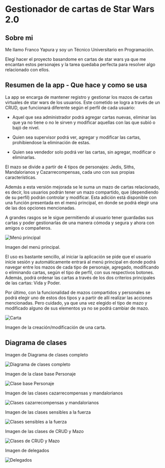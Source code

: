 # Gestionador de cartas de Star Wars 2.0

## Sobre mi

<p>Me llamo Franco Yapura y soy un Técnico Universitario en Programación.</p>

<p>Elegí hacer el proyecto basandome en cartas de star wars ya que me encantan estos personajes y la tarea quedaba perfecta para resolver algo relacionado con ellos.</p>

## Resumen de la app - Que hace y como se usa

<p>La app se encarga de mantener registro y gestionar los mazos de cartas virtuales de star wars de los usuarios.
Este cometido se logra a través de un CRUD, que funcionará diferente según el perfil de cada usuario:</p>

- Aquel que sea administrador podrá agregar cartas nuevas, eliminar las que ya no tiene o no le sirven y modificar aquellas con las que subió o bajó de nivel.

- Quien sea supervisor podrá ver, agregar y modificar las cartas, prohibiendose la eliminación de estas.

- Quien sea vendedor solo podrá ver las cartas, sin agregar, modificar o eliminarlas.

El mazo se divide a partir de 4 tipos de personajes: Jedis, Siths, Mandalorianos y Cazarrecompensas, cada uno con sus propias características.<br>

<p>Además a esta versión mejorada se le suma un mazo de cartas relacionado, es decir, los usuarios podrán tener un mazo compartido, que (dependiendo de su perfil) podrán controlar y modificar. Esta adición está disponible con una función presentada en el menú principal, en donde se podrá elegir una de las dos opciones mencionadas.</p>

<p>A grandes rasgos se le sigue permitiendo al usuario tener guardadas sus cartas y poder gestionarlas de una manera cómoda y segura y ahora con amigos o compañeros.</p>

![Menú principal](https://github.com/yapu115/Yapura.Franco.SegundoParcial./assets/120744348/72fb34da-6fbb-4ce4-9046-4a8a94a0a3c8)

Imagen del menú principal.

<p>El uso es bastante sencillo, al iniciar la aplicación se pide que el usuario inicie sesión y automáticamente entrará al menú principal en donde podrá navegar entre los mazos de cada tipo de personaje, agregado, modificando o eliminando cartas, según el tipo de perfil, con sus respectivos botones. <br>
Además, podrá ordenar las cartas a través de los dos criterios principales de las cartas: Vida y Poder.</p>
  
<p>Por último, con la funcionalidad de mazos compartidos y personales se podrá elegir uno de estos dos tipos y a partir de allí realizar las acciones mencionadas. Pero cuidado, ya que una vez elegido el tipo de mazo y modificado alguno de sus elementos ya no se podrá cambiar de mazo.</p> 

![Carta](https://github.com/yapu115/Yapura.Franco.SegundoParcial./assets/120744348/c0fe122f-c9e5-4468-814e-9a6f8adbf43f)

Imagen de la creación/modificación de una carta.


## Diagrama de clases

Imagen de Diagrama de clases completo

![Diagrama de clases completo](https://github.com/yapu115/Yapura.Franco.SegundoParcial./assets/120744348/c491b34f-eb3b-41e4-9be5-736554295c09)

Imagen de la clase base Personaje

![Clase base Personaje](https://github.com/yapu115/Yapura.Franco.SegundoParcial./assets/120744348/fe8b51f2-90b1-466f-a091-d1a8a1138ca7)

Imagen de las clases cazarrecompensas y mandalorianos

![Clases cazarrecompensas y mandalorianos](https://github.com/yapu115/Yapura.Franco.SegundoParcial./assets/120744348/80e2e2f4-832b-4057-851c-a31d2e2af5a8)

Imagen de las clases sensibles a la fuerza

![Clases sensibles a la fuerza](https://github.com/yapu115/Yapura.Franco.SegundoParcial./assets/120744348/2b9feba4-7af2-4d19-a2f3-3d731321090c)

Imagen de las clases de CRUD y Mazo

![Clases de CRUD y Mazo](https://github.com/yapu115/Yapura.Franco.SegundoParcial./assets/120744348/5df4bd76-f593-4ad2-bd38-574eb12c3557)

Imagen de delegados

![Delegados](https://github.com/yapu115/Yapura.Franco.SegundoParcial./assets/120744348/a504012c-e053-4d9e-bb32-936623323a94)
